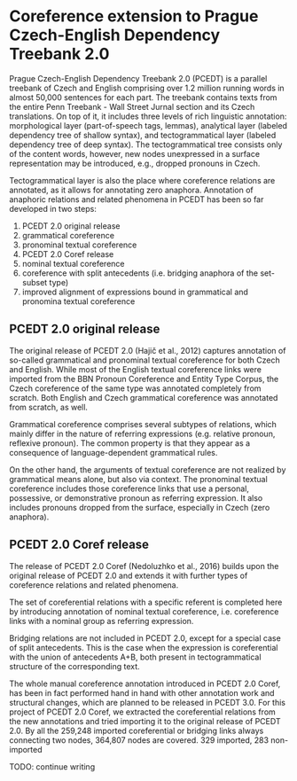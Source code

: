 # Coreference extension to Prague Czech-English Dependency Treebank 2.0

Prague Czech-English Dependency Treebank 2.0 (PCEDT) is a parallel treebank of Czech and English comprising 
over 1.2 million running words in almost 50,000 sentences for each part. The treebank contains texts
from the entire Penn Treebank - Wall Street Jurnal section and its Czech translations. On top of it,
it includes three levels of rich linguistic annotation: morphological layer (part-of-speech tags, lemmas),
analytical layer (labeled dependency tree of shallow syntax), and tectogrammatical layer (labeled dependency
tree of deep syntax). The tectogrammatical tree consists only of the content words, however, new nodes
unexpressed in a surface representation may be introduced, e.g., dropped pronouns in Czech.

Tectogrammatical layer is also the place where coreference relations are annotated, as it allows
for annotating zero anaphora. Annotation of anaphoric relations and related phenomena in PCEDT
has been so far developed in two steps:

1. PCEDT 2.0 original release
  1. grammatical coreference
  2. pronominal textual coreference
2. PCEDT 2.0 Coref release
  1. nominal textual coreference
  2. coreference with split antecedents (i.e. bridging anaphora of the set-subset type)
  3. improved alignment of expressions bound in grammatical and pronomina textual coreference

## PCEDT 2.0 original release

The original release of PCEDT 2.0 (Hajič et al., 2012) captures annotation of so-called grammatical and pronominal textual coreference
for both Czech and English. While most of the English textual coreference links were imported from the BBN Pronoun Coreference and Entity Type Corpus, the Czech coreference of the same type was annotated completely from scratch. Both English and Czech grammatical coreference was annotated from scratch, as well.

Grammatical coreference comprises several subtypes of relations, which mainly differ in the nature of referring
expressions (e.g. relative pronoun, reflexive pronoun). The common property is that they appear as a consequence
of language-dependent grammatical rules.

On the other hand, the arguments of textual coreference are not realized by grammatical means alone, but also via
context. The pronominal textual coreference includes those coreference links that use a personal, possessive, or
demonstrative pronoun as referring expression. It also includes pronouns dropped from the surface, especially
in Czech (zero anaphora).

## PCEDT 2.0 Coref release

The release of PCEDT 2.0 Coref (Nedoluzhko et al., 2016) builds upon the original release of PCEDT 2.0 and extends
it with further types of coreference relations and related phenomena.

The set of coreferential relations with a specific referent is completed here by introducing annotation of nominal
textual coreference, i.e. coreference links with a nominal group as referring expression.

Bridging relations are not included in PCEDT 2.0, except for a special case of split antecedents. This is the case
when the expression is coreferential with the union of antecedents A+B, both present in tectogrammatical structure
of the corresponding text.

The whole manual coreference annotation introduced in PCEDT 2.0 Coref, has been in fact performed hand in hand
with other annotation work and structural changes, which are planned to be released in PCEDT 3.0. For this project
of PCEDT 2.0 Coref, we extracted the coreferential relations from the new annotations and tried importing it
to the original release of PCEDT 2.0. By all the 259,248 imported coreferential or bridging links always connecting
two nodes, 364,807 nodes are covered. 329 imported, 283 non-imported



TODO: continue writing
